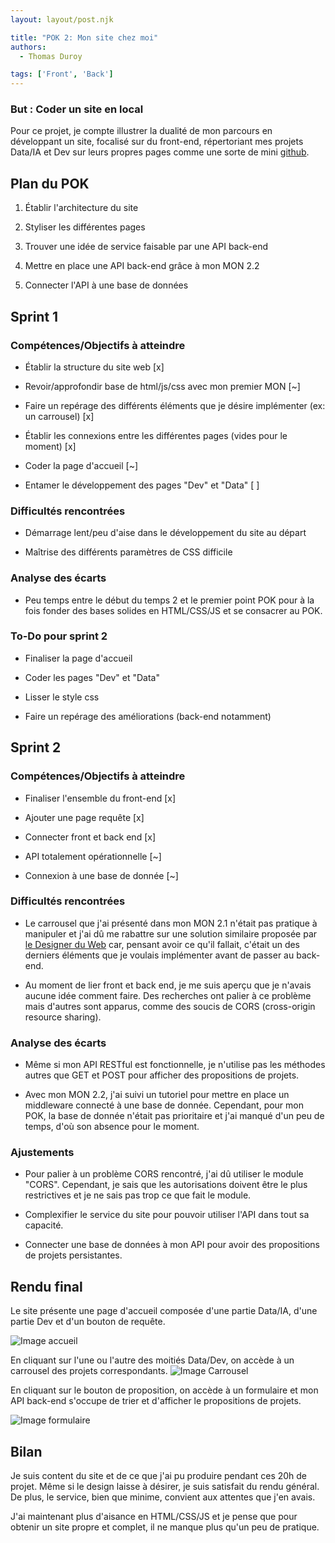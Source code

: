 ```yaml
---
layout: layout/post.njk

title: "POK 2: Mon site chez moi"
authors:
  - Thomas Duroy 

tags: ['Front', 'Back']
---
```


### But : Coder un site en local

Pour ce projet, je compte illustrer la dualité de mon parcours en développant un site, focalisé sur du front-end, répertoriant mes projets Data/IA et Dev sur leurs propres pages comme une sorte de mini [github](https://github.com/ThomasDGH/POK_2/).

## Plan du POK

1. Établir l'architecture du site

2. Styliser les différentes pages

3. Trouver une idée de service faisable par une API back-end

4. Mettre en place une API back-end grâce à mon MON 2.2

5. Connecter l'API à une base de données

## Sprint 1

### Compétences/Objectifs à atteindre

- Établir la structure du site web [x]

- Revoir/approfondir base de html/js/css avec mon premier MON [~]

- Faire un repérage des différents éléments que je désire implémenter (ex: un carrousel) [x]

- Établir les connexions entre les différentes pages (vides pour le moment) [x]

- Coder la page d'accueil [~]

- Entamer le développement des pages "Dev" et "Data" [ ]

### Difficultés rencontrées

- Démarrage lent/peu d'aise dans le développement du site au départ

- Maîtrise des différents paramètres de CSS difficile

### Analyse des écarts

- Peu temps entre le début du temps 2 et le premier point POK pour à la fois fonder des bases solides en HTML/CSS/JS et se consacrer au POK.

### To-Do pour sprint 2

- Finaliser la page d'accueil

- Coder les pages "Dev" et "Data"

- Lisser le style css

- Faire un repérage des améliorations (back-end notamment)

## Sprint 2

### Compétences/Objectifs à atteindre

- Finaliser l'ensemble du front-end [x]

- Ajouter une page requête [x]

- Connecter front et back end [x]

- API totalement opérationnelle [~]

- Connexion à une base de donnée [~]

### Difficultés rencontrées

- Le carrousel que j'ai présenté dans mon MON 2.1 n'était pas pratique à manipuler et j'ai dû me rabattre sur une solution similaire proposée par [le Designer du Web](https://www.youtube.com/watch?v=14xcmpCvG7Q&t=129s&ab_channel=LeDesignerduWeb-%C3%89coleduWeb) car, pensant avoir ce qu'il fallait, c'était un des derniers éléments que je voulais implémenter avant de passer au back-end.

- Au moment de lier front et back end, je me suis aperçu que je n'avais aucune idée comment faire. Des recherches ont palier à ce problème mais d'autres sont apparus, comme des soucis de CORS (cross-origin resource sharing).

### Analyse des écarts

- Même si mon API RESTful est fonctionnelle, je n'utilise pas les méthodes autres que GET et POST pour afficher des propositions de projets.

- Avec mon MON 2.2, j'ai suivi un tutoriel pour mettre en place un middleware connecté à une base de donnée. Cependant, pour mon POK, la base de donnée n'était pas prioritaire et j'ai manqué d'un peu de temps, d'où son absence pour le moment.

### Ajustements

- Pour palier à un problème CORS rencontré, j'ai dû utiliser le module "CORS". Cependant, je sais que les autorisations doivent être le plus restrictives et je ne sais pas trop ce que fait le module.

- Complexifier le service du site pour pouvoir utiliser l'API dans tout sa capacité.

- Connecter une base de données à mon API pour avoir des propositions de projets persistantes.

## Rendu final

Le site présente une page d'accueil composée d'une partie Data/IA, d'une partie Dev et d'un bouton de requête.

![Image accueil](aperçu%20POK%201.png)

En cliquant sur l'une ou l'autre des moitiés Data/Dev, on accède à un carrousel des projets correspondants.
![Image Carrousel](aperçu%20POK%203.png)

En cliquant sur le bouton de proposition, on accède à un  formulaire et mon API back-end s'occupe de trier et d'afficher le propositions de projets.

![Image formulaire](aperçu%20POK%202.png)

## Bilan

Je suis content du site et de ce que j'ai pu produire pendant ces 20h de projet. Même si le design laisse à désirer, je suis satisfait du rendu général. De plus, le service, bien que minime, convient aux attentes que j'en avais.

J'ai maintenant plus d'aisance en HTML/CSS/JS et je pense que pour obtenir un site propre et complet, il ne manque plus qu'un peu de pratique.
